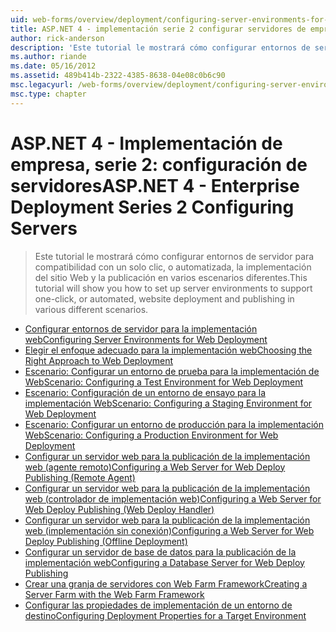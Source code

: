 ```yaml
---
uid: web-forms/overview/deployment/configuring-server-environments-for-web-deployment/index
title: ASP.NET 4 - implementación serie 2 configurar servidores de empresa | Microsoft Docs
author: rick-anderson
description: 'Este tutorial le mostrará cómo configurar entornos de servidor para compatibilidad con un solo clic, o automatizada, la implementación del sitio Web y la publicación en diversos escenario diferente...'
ms.author: riande
ms.date: 05/16/2012
ms.assetid: 489b414b-2322-4385-8638-04e08c0b6c90
msc.legacyurl: /web-forms/overview/deployment/configuring-server-environments-for-web-deployment
msc.type: chapter
---
```

<a name="aspnet-4---enterprise-deployment-series-2-configuring-servers"></a><span data-ttu-id="46130-103">ASP.NET 4 - Implementación de empresa, serie 2: configuración de servidores</span><span class="sxs-lookup"><span data-stu-id="46130-103">ASP.NET 4 - Enterprise Deployment Series 2 Configuring Servers</span></span>
====================
> <span data-ttu-id="46130-104">Este tutorial le mostrará cómo configurar entornos de servidor para compatibilidad con un solo clic, o automatizada, la implementación del sitio Web y la publicación en varios escenarios diferentes.</span><span class="sxs-lookup"><span data-stu-id="46130-104">This tutorial will show you how to set up server environments to support one-click, or automated, website deployment and publishing in various different scenarios.</span></span>


- [<span data-ttu-id="46130-105">Configurar entornos de servidor para la implementación web</span><span class="sxs-lookup"><span data-stu-id="46130-105">Configuring Server Environments for Web Deployment</span></span>](configuring-server-environments-for-web-deployment.md)
- [<span data-ttu-id="46130-106">Elegir el enfoque adecuado para la implementación web</span><span class="sxs-lookup"><span data-stu-id="46130-106">Choosing the Right Approach to Web Deployment</span></span>](choosing-the-right-approach-to-web-deployment.md)
- [<span data-ttu-id="46130-107">Escenario: Configurar un entorno de prueba para la implementación de Web</span><span class="sxs-lookup"><span data-stu-id="46130-107">Scenario: Configuring a Test Environment for Web Deployment</span></span>](scenario-configuring-a-test-environment-for-web-deployment.md)
- [<span data-ttu-id="46130-108">Escenario: Configuración de un entorno de ensayo para la implementación Web</span><span class="sxs-lookup"><span data-stu-id="46130-108">Scenario: Configuring a Staging Environment for Web Deployment</span></span>](scenario-configuring-a-staging-environment-for-web-deployment.md)
- [<span data-ttu-id="46130-109">Escenario: Configurar un entorno de producción para la implementación Web</span><span class="sxs-lookup"><span data-stu-id="46130-109">Scenario: Configuring a Production Environment for Web Deployment</span></span>](scenario-configuring-a-production-environment-for-web-deployment.md)
- [<span data-ttu-id="46130-110">Configurar un servidor web para la publicación de la implementación web (agente remoto)</span><span class="sxs-lookup"><span data-stu-id="46130-110">Configuring a Web Server for Web Deploy Publishing (Remote Agent)</span></span>](configuring-a-web-server-for-web-deploy-publishing-remote-agent.md)
- [<span data-ttu-id="46130-111">Configurar un servidor web para la publicación de la implementación web (controlador de implementación web)</span><span class="sxs-lookup"><span data-stu-id="46130-111">Configuring a Web Server for Web Deploy Publishing (Web Deploy Handler)</span></span>](configuring-a-web-server-for-web-deploy-publishing-web-deploy-handler.md)
- [<span data-ttu-id="46130-112">Configurar un servidor web para la publicación de la implementación web (implementación sin conexión)</span><span class="sxs-lookup"><span data-stu-id="46130-112">Configuring a Web Server for Web Deploy Publishing (Offline Deployment)</span></span>](configuring-a-web-server-for-web-deploy-publishing-offline-deployment.md)
- [<span data-ttu-id="46130-113">Configurar un servidor de base de datos para la publicación de la implementación web</span><span class="sxs-lookup"><span data-stu-id="46130-113">Configuring a Database Server for Web Deploy Publishing</span></span>](configuring-a-database-server-for-web-deploy-publishing.md)
- [<span data-ttu-id="46130-114">Crear una granja de servidores con Web Farm Framework</span><span class="sxs-lookup"><span data-stu-id="46130-114">Creating a Server Farm with the Web Farm Framework</span></span>](creating-a-server-farm-with-the-web-farm-framework.md)
- [<span data-ttu-id="46130-115">Configurar las propiedades de implementación de un entorno de destino</span><span class="sxs-lookup"><span data-stu-id="46130-115">Configuring Deployment Properties for a Target Environment</span></span>](configuring-deployment-properties-for-a-target-environment.md)
